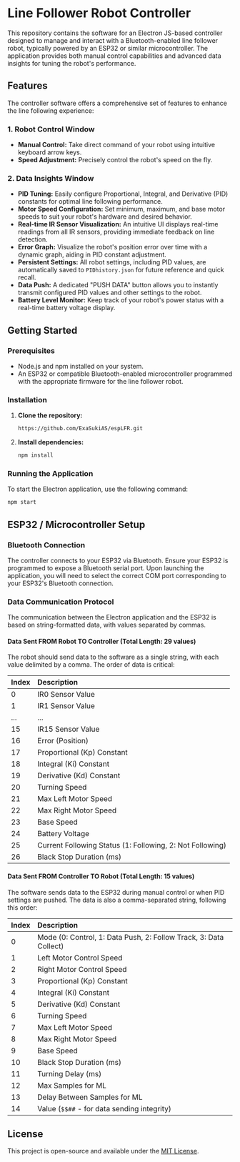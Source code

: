 # Line Follower Robot Controller

This repository contains the software for an Electron JS-based controller designed to manage and interact with a Bluetooth-enabled line follower robot, typically powered by an ESP32 or similar microcontroller. The application provides both manual control capabilities and advanced data insights for tuning the robot's performance.

## Features

The controller software offers a comprehensive set of features to enhance the line following experience:

### 1. Robot Control Window
*   **Manual Control:** Take direct command of your robot using intuitive keyboard arrow keys.
*   **Speed Adjustment:** Precisely control the robot's speed on the fly.

### 2. Data Insights Window
*   **PID Tuning:** Easily configure Proportional, Integral, and Derivative (PID) constants for optimal line following performance.
*   **Motor Speed Configuration:** Set minimum, maximum, and base motor speeds to suit your robot's hardware and desired behavior.
*   **Real-time IR Sensor Visualization:** An intuitive UI displays real-time readings from all IR sensors, providing immediate feedback on line detection.
*   **Error Graph:** Visualize the robot's position error over time with a dynamic graph, aiding in PID constant adjustment.
*   **Persistent Settings:** All robot settings, including PID values, are automatically saved to `PIDhistory.json` for future reference and quick recall.
*   **Data Push:** A dedicated "PUSH DATA" button allows you to instantly transmit configured PID values and other settings to the robot.
*   **Battery Level Monitor:** Keep track of your robot's power status with a real-time battery voltage display.

## Getting Started

### Prerequisites

*   Node.js and npm installed on your system.
*   An ESP32 or compatible Bluetooth-enabled microcontroller programmed with the appropriate firmware for the line follower robot.

### Installation

1.  **Clone the repository:**
    ```bash
    https://github.com/ExaSukiAS/espLFR.git
    ```
2.  **Install dependencies:**
    ```bash
    npm install
    ```

### Running the Application

To start the Electron application, use the following command:

```bash
npm start
```

## ESP32 / Microcontroller Setup

### Bluetooth Connection

The controller connects to your ESP32 via Bluetooth. Ensure your ESP32 is programmed to expose a Bluetooth serial port. Upon launching the application, you will need to select the correct COM port corresponding to your ESP32's Bluetooth connection.

### Data Communication Protocol

The communication between the Electron application and the ESP32 is based on string-formatted data, with values separated by commas.

#### Data Sent FROM Robot TO Controller (Total Length: 29 values)

The robot should send data to the software as a single string, with each value delimited by a comma. The order of data is critical:

| Index | Description            |
| :---- | :--------------------- |
| 0     | IR0 Sensor Value       |
| 1     | IR1 Sensor Value       |
| ...   | ...                    |
| 15    | IR15 Sensor Value      |
| 16    | Error (Position)       |
| 17    | Proportional (Kp) Constant |
| 18    | Integral (Ki) Constant |
| 19    | Derivative (Kd) Constant |
| 20    | Turning Speed          |
| 21    | Max Left Motor Speed   |
| 22    | Max Right Motor Speed  |
| 23    | Base Speed             |
| 24    | Battery Voltage        |
| 25    | Current Following Status (1: Following, 2: Not Following) |
| 26    | Black Stop Duration (ms) |

#### Data Sent FROM Controller TO Robot (Total Length: 15 values)

The software sends data to the ESP32 during manual control or when PID settings are pushed. The data is also a comma-separated string, following this order:

| Index | Description            |
| :---- | :--------------------- |
| 0     | Mode (0: Control, 1: Data Push, 2: Follow Track, 3: Data Collect) |
| 1     | Left Motor Control Speed |
| 2     | Right Motor Control Speed |
| 3     | Proportional (Kp) Constant |
| 4     | Integral (Ki) Constant |
| 5     | Derivative (Kd) Constant |
| 6     | Turning Speed          |
| 7     | Max Left Motor Speed   |
| 8     | Max Right Motor Speed  |
| 9     | Base Speed             |
| 10    | Black Stop Duration (ms) |
| 11    | Turning Delay (ms)     |
| 12    | Max Samples for ML     |
| 13    | Delay Between Samples for ML |
| 14    | Value (`$$##` - for data sending integrity) |


## License

This project is open-source and available under the [MIT License](LICENSE).
